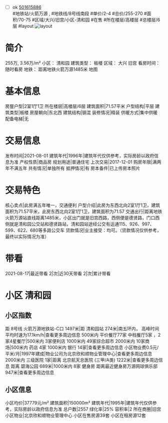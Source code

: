 - [ ] ok [501615886](https://bj.5i5j.com/ershoufang/501615886.html)  
 #地铁站/火箭万源 ,  #地铁线/8号线南段
#单价/2-4 #总价/255-270 #面积/70-75   #区域/大兴/旧宫/小区-清和园 #在售 #所在楼层/高楼层 #总楼层/6层 #layout 
![layout](http://image2a.5i5j.com/bdir/layout/79175e984c22457eb01e2198f91f49bb.jpg_P5.jpg) 
# 简介 
 255万,  3.56万/m² 
小区： 清和园
建筑类型： 板楼
区域： 大兴 旧宫
看房时间： 随时看房
地铁： 距离地铁火箭万源1485米 地图
# 基本信息 
 房屋户型|2室1厅1卫
所在楼层|高楼层/6层
建筑面积|71.57平米
户型结构|平层
建筑类型|板楼
房屋朝向|东北西
建筑结构|钢混
装修情况|精装
供暖方式|集中供暖
配备电梯|无
# 交易信息 
 发布时间|2021-08-01
建筑年代|1996年|建筑年代仅供参考，实际房龄以政府信息为准
产权性质|商品房
规划用途|普通住宅
上次交易|2017-12-01
购房年限|满两年不满五年
共有情况|单独所有
抵押情况|有
房本备件|已上传房本照片
# 交易特色 
 核心卖点|此房满五年唯一，交通便利
户型介绍|此房为东西北向2室1厅1卫，建筑面积为71.57平米，此房东西北向2室1厅1卫，建筑面积为71.57
交通出行|距离地铁火箭万源站直线距离1485米，小区出门就是旧宫西路，西侧便是德贤路，门口西侧就是清和园公交站和德贤路站，清和园站途经公交有运通115、926、997、599、622、680等多路公交车
贷款情况|业主接受：均可。（贷款情况仅供参考，最终以实际情况为准）
# 带看 
 2021-08-17|最近带看	 2|次|近30天带看	 2|次|累计带看
# 小区 清和园
## 小区指数 
 距 8号线 火箭万源地铁站-C口 1497米|距 清和园站 274米|南五环内， 高峰时间平均时速为17.1km/h|查看更多周边信息
500米内 平价餐厅77家
中档餐厅5家 ，2家4星餐厅|500米内 3家便利店
1000米内 49家综合超市
2000米内 10家商场|500米内 药店 4家
1000米内 银行 14家|查看更多周边信息
小区物业费0.5元/平米/月|1997年建成|物业公司为北京欣和顺物业管理中心|查看更多周边信息
2000米内 三级医院 1家|距离 北京航天总医院 (三甲/A类) 1222米|查看更多周边信息
距离 碧海公园 689米|1000米内 8家 健身房
距离最近健身房万源网球俱乐部 947米|查看更多周边信息
## 小区信息 
 小区均价|37779元/m²
建筑面积|150000m²
建筑年代|1995年|建筑年代仅供参考，实际房龄以政府信息为准
总户数|2557
绿化率|25%
容积率|2
所在商圈|旧宫
小区物业|北京欣和顺物业管理中心
小区在售房源39套
小区在租房源12套
